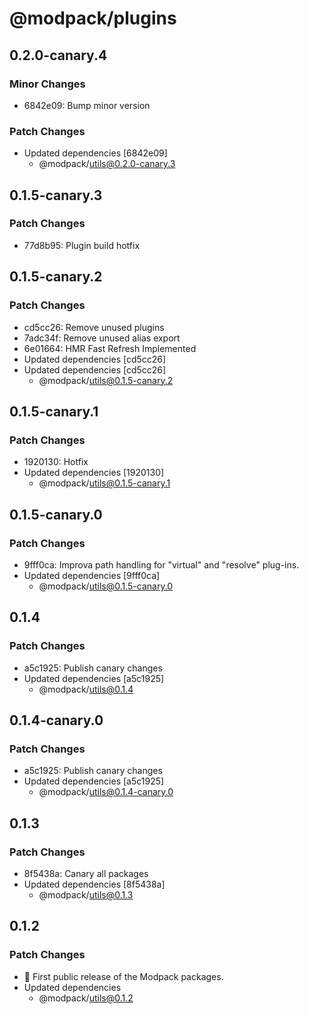 # @modpack/plugins

## 0.2.0-canary.4

### Minor Changes

- 6842e09: Bump minor version

### Patch Changes

- Updated dependencies [6842e09]
  - @modpack/utils@0.2.0-canary.3

## 0.1.5-canary.3

### Patch Changes

- 77d8b95: Plugin build hotfix

## 0.1.5-canary.2

### Patch Changes

- cd5cc26: Remove unused plugins
- 7adc34f: Remove unused alias export
- 6e01664: HMR Fast Refresh Implemented
- Updated dependencies [cd5cc26]
- Updated dependencies [cd5cc26]
  - @modpack/utils@0.1.5-canary.2

## 0.1.5-canary.1

### Patch Changes

- 1920130: Hotfix
- Updated dependencies [1920130]
  - @modpack/utils@0.1.5-canary.1

## 0.1.5-canary.0

### Patch Changes

- 9fff0ca: Improva path handling for "virtual" and "resolve" plug-ins.
- Updated dependencies [9fff0ca]
  - @modpack/utils@0.1.5-canary.0

## 0.1.4

### Patch Changes

- a5c1925: Publish canary changes
- Updated dependencies [a5c1925]
  - @modpack/utils@0.1.4

## 0.1.4-canary.0

### Patch Changes

- a5c1925: Publish canary changes
- Updated dependencies [a5c1925]
  - @modpack/utils@0.1.4-canary.0

## 0.1.3

### Patch Changes

- 8f5438a: Canary all packages
- Updated dependencies [8f5438a]
  - @modpack/utils@0.1.3

## 0.1.2

### Patch Changes

- 🎉 First public release of the Modpack packages.
- Updated dependencies
  - @modpack/utils@0.1.2
